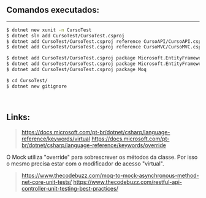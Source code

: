 ## Comandos executados:
---
```bash
$ dotnet new xunit -n CursoTest
$ dotnet sln add CursoTest/CursoTest.csproj 
$ dotnet add CursoTest/CursoTest.csproj reference CursoAPI/CursoAPI.csproj 
$ dotnet add CursoTest/CursoTest.csproj reference CursoMVC/CursoMVC.csproj 

$ dotnet add CursoTest/CursoTest.csproj package Microsoft.EntityFrameworkCore.SqlServer
$ dotnet add CursoTest/CursoTest.csproj package Microsoft.EntityFrameworkCore.Tools
$ dotnet add CursoTest/CursoTest.csproj package Moq

$ cd CursoTest/
$ dotnet new gitignore
```

<br>

## Links:

>https://docs.microsoft.com/pt-br/dotnet/csharp/language-reference/keywords/virtual
>https://docs.microsoft.com/pt-br/dotnet/csharp/language-reference/keywords/override

O Mock utiliza "override" para sobrescrever os métodos da classe. Por isso o mesmo precisa estar com o modificador de acesso "virtual".

>https://www.thecodebuzz.com/moq-to-mock-asynchronous-method-net-core-unit-tests/
>https://www.thecodebuzz.com/restful-api-controller-unit-testing-best-practices/
